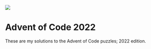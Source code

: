 ![](https://img.shields.io/badge/stars%20⭐-2-yellow)

# Advent of Code 2022

These are my solutions to the Advent of Code puzzles; 2022 edition.
